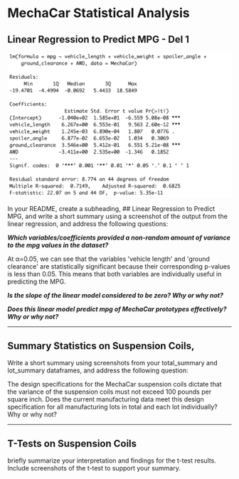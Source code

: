 # MechaCar Statistical Analysis


## Linear Regression to Predict MPG - Del 1


![linear regression](https://github.com/YanLuong/MechaCar_Statistical_Analysis/blob/main/screenshots/summary_linear_regression.png)

In your README, create a subheading, ## Linear Regression to Predict MPG, and write a short summary using a screenshot of the output from the linear regression, and address the following questions:

***Which variables/coefficients provided a non-random amount of variance to the mpg values in the dataset?***

At α=0.05, we can see that the variables 'vehicle length' and 'ground clearance' are statistically significant because their corresponding p-values is less than 0.05. This means that both variables are individually useful in predicting the MPG.

***Is the slope of the linear model considered to be zero? Why or why not?***

***Does this linear model predict mpg of MechaCar prototypes effectively? Why or why not?***

----

## Summary Statistics on Suspension Coils, 

Write a short summary using screenshots from your total_summary and lot_summary dataframes, and address the following question:

The design specifications for the MechaCar suspension coils dictate that the variance of the suspension coils must not exceed 100 pounds per square inch. Does the current manufacturing data meet this design specification for all manufacturing lots in total and each lot individually? Why or why not?


----
## T-Tests on Suspension Coils

briefly summarize your interpretation and findings for the t-test results. Include screenshots of the t-test to support your summary.
